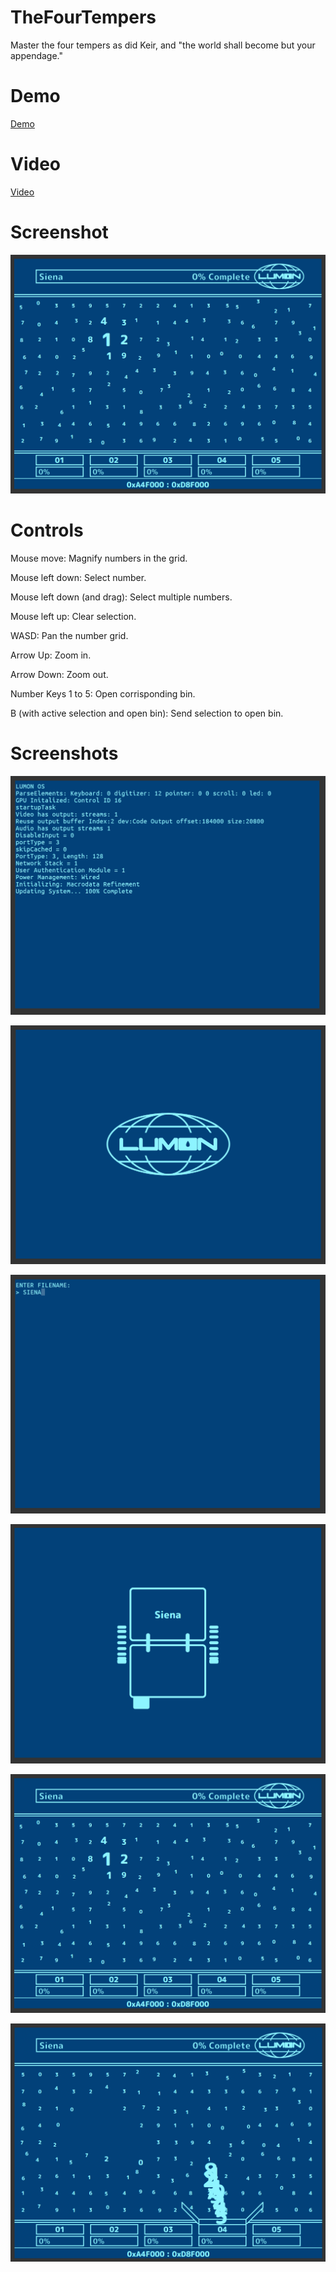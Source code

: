 # TheFourTempers

Master the four tempers as did Keir, and "the world shall become but your appendage."

# Demo

[Demo](https://strawstack.github.io/TheFourTempers/)

# Video

[Video](https://youtu.be/C3lXoiiYxRY)

# Screenshot

[![](./screenshots/five.png)](https://strawstack.github.io/TheFourTempers/)

# Controls

Mouse move: Magnify numbers in the grid.

Mouse left down: Select number.

Mouse left down (and drag): Select multiple numbers.

Mouse left up: Clear selection.

WASD: Pan the number grid.

Arrow Up: Zoom in.

Arrow Down: Zoom out. 

Number Keys 1 to 5: Open corrisponding bin.

B (with active selection and open bin): Send selection to open bin. 

# Screenshots

![](./screenshots/one.png)

![](./screenshots/two.png)

![](./screenshots/three.png)

![](./screenshots/four.png)

![](./screenshots/five.png)

![](./screenshots/six.png)
